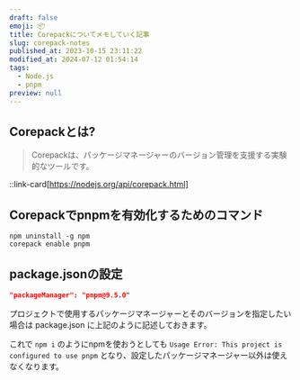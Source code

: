 ```yaml
---
draft: false
emoji: 📦
title: Corepackについてメモしていく記事
slug: corepack-notes
published_at: 2023-10-15 23:11:22
modified_at: 2024-07-12 01:54:14
tags:
  - Node.js
  - pnpm
preview: null
---
```


## Corepackとは?

> Corepackは、パッケージマネージャーのバージョン管理を支援する実験的なツールです。

::link-card[https://nodejs.org/api/corepack.html]

## Corepackでpnpmを有効化するためのコマンド

```sh:Terminal
npm uninstall -g npm
corepack enable pnpm
```

## package.jsonの設定

```json:package.json
"packageManager": "pnpm@9.5.0"
```

プロジェクトで使用するパッケージマネージャーとそのバージョンを指定したい場合は package.json に上記のように記述しておきます。

これで `npm i` のようにnpmを使おうとしても `Usage Error: This project is configured to use pnpm` となり、設定したパッケージマネージャー以外は使えなくなります。
